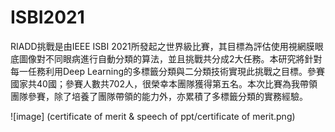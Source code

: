 # ISBI2021
RIADD挑戰是由IEEE ISBI 2021所發起之世界級比賽，其目標為評估使用視網膜眼底圖像對不同眼病進行自動分類的算法，並且挑戰共分成2大任務。本研究將針對每一任務利用Deep Learning的多標籤分類與二分類技術實現此挑戰之目標。參賽國家共40國；參賽人數共702人，很榮幸本團隊獲得第五名。本次比賽為我帶領團隊參賽，除了培養了團隊帶領的能力外，亦累積了多標籤分類的實務經驗。


![image]
(certificate of merit & speech of ppt/certificate of merit.png)
